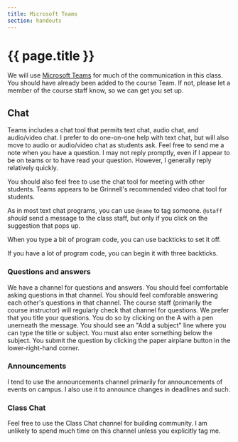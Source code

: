 ```yaml
---
title: Microsoft Teams
section: handouts
---
```


# {{ page.title }}

We will use [Microsoft Teams](https://teams.microsoft.com) for much of the communication in this class.
You should have already been added to the course Team.
If not, please let a member of the course staff know, so we can get you set up.

## Chat

Teams includes a chat tool that permits text chat, audio chat, and audio/video chat.
I prefer to do one-on-one help with text chat, but will also move to audio or audio/video chat as students ask.
Feel free to send me a note when you have a question.
I may not reply promptly, even if I appear to be on teams or to have read your question.
However, I generally reply relatively quickly.

You should also feel free to use the chat tool for meeting with other students.  Teams appears to be Grinnell's recommended video chat tool for students.

As in most text chat programs, you can use `@name` to tag someone.
`@staff` *should* send a message to the class staff, but only if you click on the suggestion that pops up.

When you type a bit of program code, you can use backticks to set it off.

If you have a lot of program code, you can begin it with three backticks.

### Questions and answers

We have a channel for questions and answers.
You should feel comfortable asking questions in that channel.
You should feel comforable answering each other's questions in that channel.
The course staff (primarily the course instructor) will regularly check that channel for questions.
We prefer that you title your questions.
You do so by clicking on the A with a pen unerneath the message.
You should see an "Add a subject" line where you can type the title or subject.
You must also enter something below the subject.
You submit the question by clicking the paper airplane button in the lower-right-hand corner.

### Announcements

I tend to use the announcements channel primarily for announcements of events on campus.
I also use it to announce changes in deadlines and such.

### Class Chat

Feel free to use the Class Chat channel for building community.
I am unlikely to spend much time on this channel unless you explicitly tag me.
